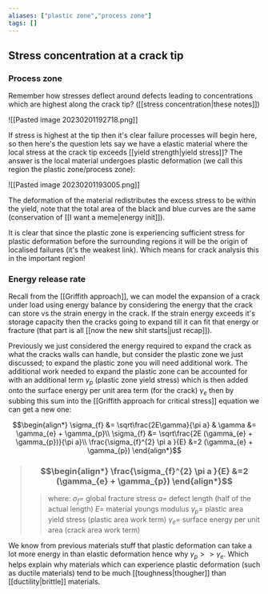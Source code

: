 ```yaml
---
aliases: ["plastic zone","process zone"]
tags: []
---
```


## Stress concentration at a crack tip
### Process zone
Remember how stresses deflect around defects leading to concentrations which are highest along the crack tip? ([[stress concentration|these notes]]) 

![[Pasted image 20230201192718.png]]

If stress is highest at the tip then it's clear failure processes will begin here, so then here's the question lets say we have a elastic material where the local stress at the crack tip exceeds [[yield strength|yield stress]]? The answer is the local material undergoes plastic deformation (we call this region the plastic zone/process zone):

![[Pasted image 20230201193005.png]]

The deformation of the material redistributes the excess stress to be within the yield, note that the total area of the black and blue curves are the same (conservation of [[I want a meme|energy init]]). 

It is clear that since the plastic zone is experiencing sufficient stress for plastic deformation before the surrounding regions it will be the origin of localised failures (it's the weakest link).  Which means for crack analysis this in the important region!

### Energy release rate

Recall from the [[Griffith approach]], we can model the expansion of a crack under load using energy balance by considering the energy that the crack can store vs the strain energy in the crack. If the strain energy exceeds it's storage capacity then the cracks going to expand till it can fit that energy or fracture (that part is all [[now the new shit starts|just recap]]).

Previously we just considered the energy required to expand the crack as what the cracks walls can handle, but consider the plastic zone we just discussed; to expand the plastic zone you will need additional work. The additional work needed to expand the plastic zone can be accounted for with an additional term $\gamma_{p}$ (plastic zone yield stress) which is then added onto the surface energy per unit area term (for the crack) $\gamma_{e}$ then by subbing this sum into the [[Griffith approach for critical stress]] equation we can get a new one:

$$\begin{align*}
\sigma_{f} &=  \sqrt\frac{2E\gamma}{\pi a} & \gamma &= \gamma_{e} + \gamma_{p}\\
\sigma_{f} &=  \sqrt\frac{2E (\gamma_{e} + \gamma_{p})}{\pi a}\\
\frac{\sigma_{f}^{2} \pi a }{E} &=2 (\gamma_{e} + \gamma_{p})
\end{align*}$$

> ### $$\begin{align*}  \frac{\sigma_{f}^{2} \pi a }{E} &=2 (\gamma_{e} + \gamma_{p}) \end{align*}$$
>> where:
>> $\sigma_{f}=$ global fracture stress
>> $a=$ defect length (half of the actual length)
>> $E=$ material youngs modulus
>> $\gamma_{p}=$ plastic area yield stress (plastic area work term)
>> $\gamma_{e}=$ surface energy per unit area (crack area work term)

We know from previous materials stuff that plastic deformation can take a lot more energy in than elastic deformation hence why $\gamma_{p}>>\gamma_{e}$. Which helps explain why materials which can experience plastic deformation (such as ductile materials) tend to be much [[toughness|thougher]] than [[ductility|brittle]] materials.

